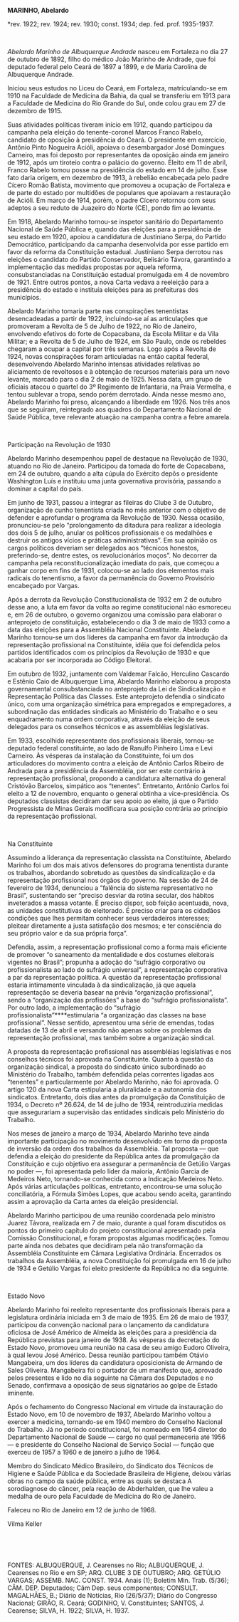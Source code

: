 **MARINHO, Abelardo**

\*rev. 1922; rev. 1924; rev. 1930; const. 1934; dep. fed. prof.
1935-1937.

 

*Abelardo Marinho de Albuquerque Andrade* nasceu em Fortaleza no dia 27
de outubro de 1892, filho do médico João Marinho de Andrade, que foi
deputado federal pelo Ceará de 1897 a 1899, e de Maria Carolina de
Albuquerque Andrade.

Iniciou seus estudos no Liceu do Ceará, em Fortaleza, matriculando-se em
1910 na Faculdade de Medicina da Bahia, da qual se transferiu em 1913
para a Faculdade de Medicina do Rio Grande do Sul, onde colou grau em 27
de dezembro de 1915.

Suas atividades políticas tiveram início em 1912, quando participou da
campanha pela eleição do tenente-coronel Marcos Franco Rabelo, candidato
de oposição à presidência do Ceará. O presidente em exercício, Antônio
Pinto Nogueira Acióli, apoiava o desembargador José Domingues Carneiro,
mas foi deposto por representantes da oposição ainda em janeiro de 1912,
após um tiroteio contra o palácio do governo. Eleito em 11 de abril,
Franco Rabelo tomou posse na presidência do estado em 14 de julho. Esse
fato daria origem, em dezembro de 1913, à rebelião encabeçada pelo padre
Cícero Romão Batista, movimento que promoveu a ocupação de Fortaleza e
de parte do estado por multidões de populares que apoiavam a restauração
de Acióli. Em março de 1914, porém, o padre Cícero retornou com seus
adeptos a seu reduto de Juazeiro do Norte (CE), pondo fim ao levante.

Em 1918, Abelardo Marinho tornou-se inspetor sanitário do Departamento
Nacional de Saúde Pública e, quando das eleições para a presidência de
seu estado em 1920, apoiou a candidatura de Justiniano Serpa, do Partido
Democrático, participando da campanha desenvolvida por esse partido em
favor da reforma da Constituição estadual. Justiniano Serpa derrotou nas
eleições o candidato do Partido Conservador, Belisário Távora,
garantindo a implementação das medidas propostas por aquela reforma,
consubstanciadas na Constituição estadual promulgada em 4 de novembro de
1921. Entre outros pontos, a nova Carta vedava a reeleição para a
presidência do estado e instituía eleições para as prefeituras dos
municípios.

Abelardo Marinho tomaria parte nas conspirações tenentistas
desencadeadas a partir de 1922, incluindo-se aí as articulações que
promoveram a Revolta de 5 de Julho de 1922, no Rio de Janeiro,
envolvendo efetivos do forte de Copacabana, da Escola Militar e da Vila
Militar; e a Revolta de 5 de Julho de 1924, em São Paulo, onde os
rebeldes chegaram a ocupar a capital por três semanas. Logo após a
Revolta de 1924, novas conspirações foram articuladas na então capital
federal, desenvolvendo Abelardo Marinho intensas atividades relativas ao
aliciamento de revoltosos e à obtenção de recursos materiais para um
novo levante, marcado para o dia 2 de maio de 1925. Nessa data, um grupo
de oficiais atacou o quartel do 3º Regimento de Infantaria, na Praia
Vermelha, e tentou sublevar a tropa, sendo porém derrotado. Ainda nesse
mesmo ano, Abelardo Marinho foi preso, alcançando a liberdade em 1926.
Nos três anos que se seguiram, reintegrado aos quadros do Departamento
Nacional de Saúde Pública, teve relevante atuação na campanha contra a
febre amarela.

 

Participação na Revolução de 1930

Abelardo Marinho desempenhou papel de destaque na Revolução de 1930,
atuando no Rio de Janeiro. Participou da tomada do forte de Copacabana,
em 24 de outubro, quando a alta cúpula do Exército depôs o presidente
Washington Luís e instituiu uma junta governativa provisória, passando a
dominar a capital do país.

Em junho de 1931, passou a integrar as fileiras do Clube 3 de Outubro,
organização de cunho tenentista criada no mês anterior com o objetivo de
defender e aprofundar o programa da Revolução de 1930. Nessa ocasião,
pronunciou-se pelo “prolongamento da ditadura para realizar a ideologia
dos dois 5 de julho, anular os políticos profissionais e os medalhões e
destruir os antigos vícios e práticas administrativas”. Em sua opinião
os cargos políticos deveriam ser delegados aos “técnicos honestos,
preferindo-se, dentre estes, os revolucionários moços”. No decorrer da
campanha pela reconstitucionalização imediata do país, que começou a
ganhar corpo em fins de 1931, colocou-se ao lado dos elementos mais
radicais do tenentismo, a favor da permanência do Governo Provisório
encabeçado por Vargas.

Após a derrota da Revolução Constitucionalista de 1932 em 2 de outubro
desse ano, a luta em favor da volta ao regime constitucional não
esmoreceu e, em 26 de outubro, o governo organizou uma comissão para
elaborar o anteprojeto de constituição, estabelecendo o dia 3 de maio de
1933 como a data das eleições para a Assembléia Nacional Constituinte.
Abelardo Marinho tornou-se um dos líderes da campanha em favor da
introdução da representação profissional na Constituinte, idéia que foi
defendida pelos partidos identificados com os princípios da Revolução de
1930 e que acabaria por ser incorporada ao Código Eleitoral.

Em outubro de 1932, juntamente com Valdemar Falcão, Herculino Cascardo e
Estênio Caio de Albuquerque Lima, Abelardo Marinho elaborou a proposta
governamental consubstanciada no anteprojeto da Lei de Sindicalização e
Representação Política das Classes. Este anteprojeto defendia o
sindicato único, com uma organização simétrica para empregados e
empregadores, a subordinação das entidades sindicais ao Ministério do
Trabalho e o seu enquadramento numa ordem corporativa, através da
eleição de seus delegados para os conselhos técnicos e as assembléias
legislativas.

Em 1933, escolhido representante dos profissionais liberais, tornou-se
deputado federal constituinte, ao lado de Ranulfo Pinheiro Lima e Levi
Carneiro. Às vésperas da instalação da Constituinte, foi um dos
articuladores do movimento contra a eleição de Antônio Carlos Ribeiro de
Andrada para a presidência da Assembléia, por ser este contrário à
representação profissional, propondo a candidatura alternativa do
general Cristóvão Barcelos, simpático aos “tenentes”. Entretanto,
Antônio Carlos foi eleito a 12 de novembro, enquanto o general obtinha a
vice-presidência. Os deputados classistas decidiram dar seu apoio ao
eleito, já que o Partido Progressista de Minas Gerais modificara sua
posição contrária ao princípio da representação profissional.

 

Na Constituinte

Assumindo a liderança da representação classista na Constituinte,
Abelardo Marinho foi um dos mais ativos defensores do programa
tenentista durante os trabalhos, abordando sobretudo as questões da
sindicalização e da representação profissional nos órgãos do governo. Na
sessão de 24 de fevereiro de 1934, denunciou a “falência do sistema
representativo no Brasil”, sustentando ser “preciso desviar da rotina
secular, dos hábitos inveterados a massa votante. É preciso dispor, sob
feição acentuada, nova, as unidades constitutivas do eleitorado. É
preciso criar para os cidadãos condições que lhes permitam conhecer seus
verdadeiros interesses; pleitear diretamente a justa satisfação dos
mesmos; e ter consciência do seu próprio valor e da sua própria força”.

Defendia, assim, a representação profissional como a forma mais
eficiente de promover “o saneamento da mentalidade e dos costumes
eleitorais vigentes no Brasil”; propunha a adoção do “sufrágio
corporativo ou profissionalista ao lado do sufrágio universal”, a
representação corporativa a par da representação política. A questão da
representação profissional estaria intimamente vinculada à da
sindicalização, já que aquela representação se deveria basear na prévia
“organização profissional”, sendo a “organização das profissões” a base
do “sufrágio profissionalista”. Por outro lado, a implementação do
“sufrágio profissionalista”****estimularia “a organização das classes na
base profissional”. Nesse sentido, apresentou uma série de emendas,
todas datadas de 13 de abril e versando não apenas sobre os problemas da
representação profissional, mas também sobre a organização sindical.

A proposta da representação profissional nas assembléias legislativas e
nos conselhos técnicos foi aprovada na Constituinte. Quanto à questão da
organização sindical, a proposta do sindicato único subordinado ao
Ministério do Trabalho, também defendida pelas correntes ligadas aos
“tenentes” e particularmente por Abelardo Marinho, não foi aprovada. O
artigo 120 da nova Carta estipularia a pluralidade e a autonomia dos
sindicatos. Entretanto, dois dias antes da promulgação da Constituição
de 1934, o Decreto nº 26.624, de 14 de julho de 1934, reintroduziria
medidas que assegurariam a supervisão das entidades sindicais pelo
Ministério do Trabalho.

Nos meses de janeiro a março de 1934, Abelardo Marinho teve ainda
importante participação no movimento desenvolvido em torno da proposta
de inversão da ordem dos trabalhos da Assembléia. Tal proposta — que
defendia a eleição do presidente da República antes da promulgação da
Constituição e cujo objetivo era assegurar a permanência de Getúlio
Vargas no poder —, foi apresentada pelo líder da maioria, Antônio Garcia
de Medeiros Neto, tornando-se conhecida como a Indicação Medeiros Neto.
Após várias articulações políticas, entretanto, encontrou-se uma solução
conciliatória, a Fórmula Simões Lopes, que acabou sendo aceita,
garantindo assim a aprovação da Carta antes da eleição presidencial.

Abelardo Marinho participou de uma reunião coordenada pelo ministro
Juarez Távora, realizada em 7 de maio, durante a qual foram discutidos
os pontos do primeiro capítulo do projeto constitucional apresentado
pela Comissão Constitucional, e foram propostas algumas modificações.
Tomou parte ainda nos debates que decidiram pela não transformação da
Assembléia Constituinte em Câmara Legislativa Ordinária. Encerrados os
trabalhos da Assembléia, a nova Constituição foi promulgada em 16 de
julho de 1934 e Getúlio Vargas foi eleito presidente da República no dia
seguinte.

 

Estado Novo

Abelardo Marinho foi reeleito representante dos profissionais liberais
para a legislatura ordinária iniciada em 3 de maio de 1935. Em 26 de
maio de 1937, participou da convenção nacional para o lançamento da
candidatura oficiosa de José Américo de Almeida às eleições para a
presidência da República previstas para janeiro de 1938. Às vésperas da
decretação do Estado Novo, promoveu uma reunião na casa de seu amigo
Eudoro Oliveira, à qual levou José Américo. Dessa reunião participou
também Otávio Mangabeira, um dos líderes da candidatura oposicionista de
Armando de Sales Oliveira. Mangabeira foi o portador de um manifesto
que, aprovado pelos presentes e lido no dia seguinte na Câmara dos
Deputados e no Senado, confirmava a oposição de seus signatários ao
golpe de Estado iminente.

Após o fechamento do Congresso Nacional em virtude da instauração do
Estado Novo, em 10 de novembro de 1937, Abelardo Marinho voltou a
exercer a medicina, tornando-se em 1940 membro do Conselho Nacional do
Trabalho. Já no período constitucional, foi nomeado em 1954 diretor do
Departamento Nacional de Saúde — cargo no qual permaneceria até 1956 — e
presidente do Conselho Nacional de Serviço Social — função que exerceu
de 1957 a 1960 e de janeiro a julho de 1964.

Membro do Sindicato Médico Brasileiro, do Sindicato dos Técnicos de
Higiene e Saúde Pública e da Sociedade Brasileira de Higiene, deixou
várias obras no campo da saúde pública, entre as quais se destaca A
sorodiagnose do câncer, pela reação de Abderhalden, que lhe valeu a
medalha de ouro pela Faculdade de Medicina do Rio de Janeiro.

Faleceu no Rio de Janeiro em 12 de junho de 1968.

Vilma Keller

 

 

FONTES: ALBUQUERQUE, J. Cearenses no Rio; ALBUQUERQUE, J. Cearenses no
Rio e em SP; ARQ. CLUBE 3 DE OUTUBRO; ARQ. GETÚLIO VARGAS; ASSEMB. NAC.
CONST. 1934. Anais (1); Boletim Min. Trab. (5/36); CÂM. DEP. Deputados;
Câm Dep. seus componentes; CONSULT. MAGALHÃES, B.; Diário de Notícias,
Rio (26/5/37); Diário do Congresso Nacional; GIRÃO, R. Ceará; GODINHO,
V. Constituintes; SANTOS, J. Cearense; SILVA, H. 1922; SILVA, H. 1937.

 
